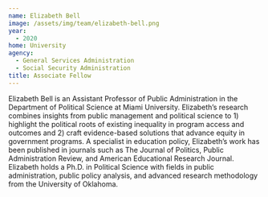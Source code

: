 ```yaml
---
name: Elizabeth Bell
image: /assets/img/team/elizabeth-bell.png
year:
  - 2020
home: University
agency:
  - General Services Administration
  - Social Security Administration
title: Associate Fellow
---
```

Elizabeth Bell is an Assistant Professor of Public Administration in the Department of Political Science at Miami University. Elizabeth’s research combines insights from public management and political science to 1) highlight the political roots of existing inequality in program access and outcomes and 2) craft evidence-based solutions that advance equity in government programs. A specialist in education policy, Elizabeth’s work has been published in journals such as The Journal of Politics, Public Administration Review, and American Educational Research Journal. Elizabeth holds a Ph.D. in Political Science with fields in public administration, public policy analysis, and advanced research methodology from the University of Oklahoma.
